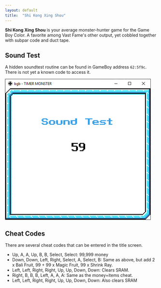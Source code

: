 ```yaml
---
layout: default
title:  "Shi Kong Xing Shou"
---
```

**Shi Kong Xing Shou** is your average monster-hunter game for the Game Boy Color. A favorite among Vast Fame's other output, yet cobbled together with subpar code and duct tape.

## Sound Test
A hidden soundtest routine can be found in GameBoy address `62:5f9c`. There is not yet a known code to access it.

![Sound test](img/skxs_soundtest.png)
## Cheat Codes
There are several cheat codes that can be entered in the title screen.

* Up, A, A, Up, B, B, Select, Select: 99,999 money
* Down, Down, Left, Right, Select, A, Select, B: Same as above, but add 2 x Bali Fruit, 99 + 99 x Magic Fruit, 99 x Shrink Ray.
* Left, Left, Right, Right, Up, Up, Down, Down: Clears SRAM.
* Right, B, B, B, Left, A, A, A: Same as the money+items cheat.
* Left, Left, Right, Right, Up, Up, Down, Down: Also clears SRAM
